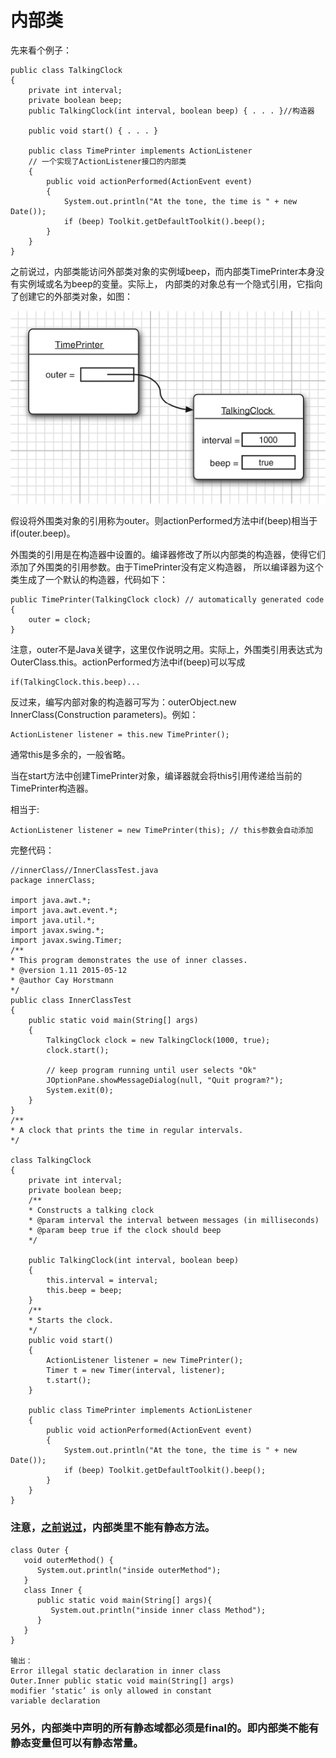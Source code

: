 # 内部类

  先来看个例子：
  
    public class TalkingClock
    {
        private int interval;
        private boolean beep;
        public TalkingClock(int interval, boolean beep) { . . . }//构造器
        
        public void start() { . . . }
        
        public class TimePrinter implements ActionListener
        // 一个实现了ActionListener接口的内部类
        {
            public void actionPerformed(ActionEvent event)
            {
                System.out.println("At the tone, the time is " + new Date());
                if (beep) Toolkit.getDefaultToolkit().beep();
            }
        }
    }
    
  之前说过，内部类能访问外部类对象的实例域beep，而内部类TimePrinter本身没有实例域或名为beep的变量。实际上，
  内部类的对象总有一个隐式引用，它指向了创建它的外部类对象，如图：
  
  ![内部类隐式引用](img/内部类隐式引用.png)
  
  假设将外围类对象的引用称为outer。则actionPerformed方法中if(beep)相当于if(outer.beep)。
  
  外围类的引用是在构造器中设置的。编译器修改了所以内部类的构造器，使得它们添加了外围类的引用参数。由于TimePrinter没有定义构造器，
  所以编译器为这个类生成了一个默认的构造器，代码如下：
  
    public TimePrinter(TalkingClock clock) // automatically generated code
    {
        outer = clock;
    }
  
  注意，outer不是Java关键字，这里仅作说明之用。实际上，外围类引用表达式为OuterClass.this。actionPerformed方法中if(beep)可以写成
  
    if(TalkingClock.this.beep)...
  
  反过来，编写内部对象的构造器可写为：outerObject.new InnerClass(Construction parameters)。例如：
  
    ActionListener listener = this.new TimePrinter();
    
  通常this是多余的，一般省略。
  
  当在start方法中创建TimePrinter对象，编译器就会将this引用传递给当前的TimePrinter构造器。
  
  相当于:
  
    ActionListener listener = new TimePrinter(this); // this参数会自动添加
  
  完整代码：
    
    //innerClass//InnerClassTest.java
    package innerClass;

    import java.awt.*;
    import java.awt.event.*;
    import java.util.*;
    import javax.swing.*;
    import javax.swing.Timer;
    /**
    * This program demonstrates the use of inner classes.
    * @version 1.11 2015-05-12
    * @author Cay Horstmann
    */
    public class InnerClassTest
    {
        public static void main(String[] args)
        {
            TalkingClock clock = new TalkingClock(1000, true);
            clock.start();
            
            // keep program running until user selects "Ok"
            JOptionPane.showMessageDialog(null, "Quit program?");
            System.exit(0);
        }
    }
    /**
    * A clock that prints the time in regular intervals.
    */
    
    class TalkingClock
    {
        private int interval;
        private boolean beep;
        /**
        * Constructs a talking clock
        * @param interval the interval between messages (in milliseconds)
        * @param beep true if the clock should beep
        */
        
        public TalkingClock(int interval, boolean beep)
        {
            this.interval = interval;
            this.beep = beep;
        }
        /**
        * Starts the clock.
        */
        public void start()
        {
            ActionListener listener = new TimePrinter();
            Timer t = new Timer(interval, listener);
            t.start();
        }
        
        public class TimePrinter implements ActionListener
        {
            public void actionPerformed(ActionEvent event)
            {
                System.out.println("At the tone, the time is " + new Date());
                if (beep) Toolkit.getDefaultToolkit().beep();
            }
        }
    }


### 注意，[之前说过](Nested-Classes.md)，内部类里不能有静态方法。

    class Outer {
       void outerMethod() {
          System.out.println("inside outerMethod");
       }
       class Inner {
          public static void main(String[] args){
             System.out.println("inside inner class Method");
          }
       }
    }

    输出：
    Error illegal static declaration in inner class 
    Outer.Inner public static void main(String[] args) 
    modifier ‘static’ is only allowed in constant 
    variable declaration 
### 另外，内部类中声明的所有静态域都必须是final的。即内部类不能有静态变量但可以有静态常量。
    
  
